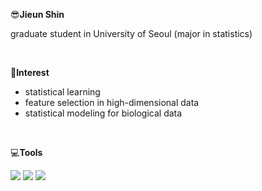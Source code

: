 😎**Jieun Shin**

graduate student in University of Seoul (major in statistics)

<br>

💚**Interest**

* statistical learning
* feature selection in high-dimensional data
* statistical modeling for biological data

<br>

💻**Tools**

<img src="https://img.shields.io/badge/-R-skyblue"/> <img src="https://img.shields.io/badge/-SAS-blue"/> <img src="https://img.shields.io/badge/-python-orange"/>

<!--
**jiieunshin/jiieunshin** is a ✨ _special_ ✨ repository because its `README.md` (this file) appears on your GitHub profile.

Here are some ideas to get you started:

- 🔭 I’m currently working on ...
- 🌱 I’m currently learning ...
- 👯 I’m looking to collaborate on ...
- 🤔 I’m looking for help with ...
- 💬 Ask me about ...
- 📫 How to reach me: ...
- 😄 Pronouns: ...
- ⚡ Fun fact: ...
-->
